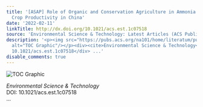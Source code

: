 ```yaml
---
title: '[ASAP] Role of Organic and Conservation Agriculture in Ammonia Emissions and
  Crop Productivity in China'
date: '2022-02-11'
linkTitle: http://dx.doi.org/10.1021/acs.est.1c07518
source: 'Environmental Science & Technology: Latest Articles (ACS Publications)'
description: '<p><img src="https://pubs.acs.org/na101/home/literatum/publisher/achs/journals/content/esthag/0/esthag.ahead-of-print/acs.est.1c07518/20220211/images/medium/es1c07518_0005.gif"
  alt="TOC Graphic"/></p><div><cite>Environmental Science & Technology</cite></div><div>DOI:
  10.1021/acs.est.1c07518</div> ...'
disable_comments: true
---
```

<p><img src="https://pubs.acs.org/na101/home/literatum/publisher/achs/journals/content/esthag/0/esthag.ahead-of-print/acs.est.1c07518/20220211/images/medium/es1c07518_0005.gif" alt="TOC Graphic"/></p><div><cite>Environmental Science & Technology</cite></div><div>DOI: 10.1021/acs.est.1c07518</div> ...